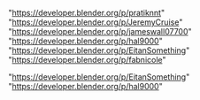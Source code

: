 "https://developer.blender.org/p/pratiknnt"
"https://developer.blender.org/p/JeremyCruise"
"https://developer.blender.org/p/jameswall07700"
"https://developer.blender.org/p/hal9000"
"https://developer.blender.org/p/EitanSomething"
"https://developer.blender.org/p/fabnicole"
 
"https://developer.blender.org/p/EitanSomething"
"https://developer.blender.org/p/hal9000"
 
